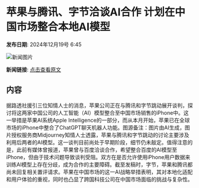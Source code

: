 # 苹果与腾讯、字节洽谈AI合作 计划在中国市场整合本地AI模型

**发布日期**: 2024年12月19号 6:45

![新闻图片](https://pic.chinaz.com/picmap/thumb/202304261750580478_1.jpg)

**新闻链接**: [点击查看原文](https://www.aibase.com/zh/news/14115)

## 内容

据路透社援引三位知情人士的消息，苹果公司正在与腾讯和字节跳动展开谈判，探讨将这两家中国公司的人工智能（AI）模型整合至中国市场销售的iPhone中。这一举措是苹果AI系统Apple Intelligence的一部分，而从本月开始，苹果已在全球市场的iPhone中整合了ChatGPT聊天机器人功能。图源备注：图片由AI生成，图片授权服务商Midjourney知情人士透露，苹果与腾讯和字节跳动的讨论主要涉及利用后两者的AI模型。这一谈判目前尚处于早期阶段，细节仍未敲定。值得注意的是，此前有媒体曾报道，苹果曾与百度洽谈合作，希望整合百度的AI模型至iPhone，但由于技术问题导致谈判受阻。双方在是否允许使用iPhone用户数据来训练AI模型上存在分歧，成为合作的主要障碍。截至发稿时，字节，苹果和腾讯都尚未回复相关置评请求。苹果在中国市场的这一AI战略举措表明，其对本地化适配和用户体验的重视，同时也凸显了跨国科技公司在中国市场面临的挑战与复杂性。
